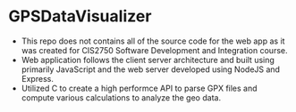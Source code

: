 # GPSDataVisualizer
* This repo does not contains all of the source code for the web app as it was created for CIS2750 Software Development and Integration course.
* Web application follows the client server architecture and built using primarily JavaScript and the web server developed using NodeJS and Express.
* Utilized C to create a high performce API to parse GPX files and compute various calculations to analyze the geo data.
